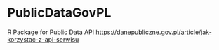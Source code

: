 # PublicDataGovPL
R Package for Public Data API https://danepubliczne.gov.pl/article/jak-korzystac-z-api-serwisu
